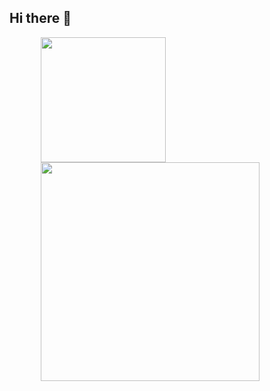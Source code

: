 ## Hi there 👋

<!--
**VolodyaGG/VolodyaGG** is a ✨ _special_ ✨ repository because its `README.md` (this file) appears on your GitHub profile.

Here are some ideas to get you started:

- 🔭 I’m currently working on ...
- 🌱 I’m currently learning ...
- 👯 I’m looking to collaborate on ...
- 🤔 I’m looking for help with ...
- 💬 Ask me about ...
- 📫 How to reach me: ...
- 😄 Pronouns: ...
- ⚡ Fun fact: ...
-->

<div id="header" align="left">
  <img src="https://pravo.hse.ru/pubs/share/direct/594283355.png" width="200" align="left"  hspace="50px"/>
  <img src="https://media1.tenor.com/m/0Ts0WuOdIloAAAAC/messi-shirt.gif" width="350" align='middle'  hspace="50px"/>
  
</div>



